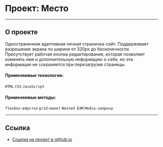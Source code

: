 # Проект: Место

---
## О проекте

Одностраничная адаптивная личная страничка-сайт. Поддерживает разрешение экрана по ширине от 320px до бесконечности.
 Присутствует рабочая кнопка редактирования, которая позволяет изменять имя и дополнительную информацию о себе, но эта информация
  не сохраняется при перезагрузке страницы.

#### Применяемые технологии:
`HTML` `CSS` `JavaScript`

#### Применяемые методы:
`flexbox-вёрстка` `grid-макет` `Nested БЭМ` `Media-запросы`

---

## **Ссылка**

* [Ссылка на проект в github.io](https://azar-pav.github.io/mesto/)

